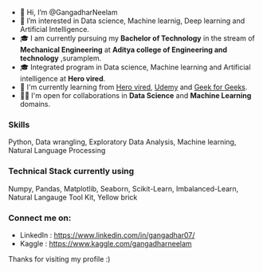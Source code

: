 - 👋 Hi, I’m @GangadharNeelam
- 👀 I’m interested in Data science, Machine learnig, Deep learning and Artificial Intelligence.
- 🎓 I am currently pursuing my **Bachelor of Technology** in the stream of **Mechanical Engineering** at **Aditya college of Engineering and technology** ,suramplem.
- 🎓 Integrated program in Data science, Machine learning and Artificial intelligence at **Hero vired**.
- 🌱 I'm currently learning from [Hero vired](https://vlearn.herovired.com/), [Udemy](https://www.udemy.com/) and [Geek for Geeks](https://www.geeksforgeeks.org/).
- 🤝🏻 I'm open for collaborations in **Data Science** and **Machine Learning** domains.

### Skills
Python, Data wrangling, Exploratory Data Analysis, Machine learning, Natural Language Processing

### Technical Stack currently using
Numpy, Pandas, Matplotlib, Seaborn, Scikit-Learn, Imbalanced-Learn, Natural Langauge Tool Kit, Yellow brick

### Connect me on:
- LinkedIn : https://www.linkedin.com/in/gangadhar07/
- Kaggle : https://www.kaggle.com/gangadharneelam

Thanks for visiting my profile :)
